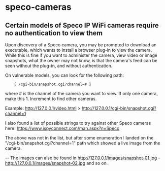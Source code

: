 # speco-cameras

Certain models of Speco IP WiFi cameras require no authentication to view them
--

Upon discovery of a Speco camera, you may be prompted to download an executable, which wants to install a browser plug-in to view the camera. While this is fine if you want to administer the camera, view video or image snapshots, what the owner may not know, is that the camera's feed can be seen without the plug-in, and without authentication.

On vulnerable models, you can look for the following path:

		[ /cgi-bin/snapshot.cgi?channel=# ] 
		
where # is the channel of the camera you want to view. If only one camera, make this 1. Increment to find other cameras.

Example: http://127.0.0.1/video.html > http://127.0.0.1/cgi-bin/snapshot.cgi?channel=1

I also found a list of possible strings to try against other Speco cameras here:
https://www.ispyconnect.com/man.aspx?n=Speco

The above was not in the list, but after some enumeration I landed on the "/cgi-bin/snapshot.cgi?channel=1" path which showed a live image from the camera.

--
The images can also be found in http://127.0.0.1/images/snapshot-01.jpg - http://127.0.0.1/images/snapshot-02.jpg and so on.
